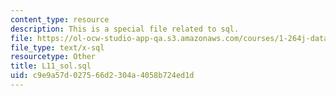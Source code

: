 ```yaml
---
content_type: resource
description: This is a special file related to sql.
file: https://ol-ocw-studio-app-qa.s3.amazonaws.com/courses/1-264j-database-internet-and-systems-integration-technologies-fall-2013/c9e9a57d027566d2304a4058b724ed1d_L11_sol.sql
file_type: text/x-sql
resourcetype: Other
title: L11_sol.sql
uid: c9e9a57d-0275-66d2-304a-4058b724ed1d
---
```

